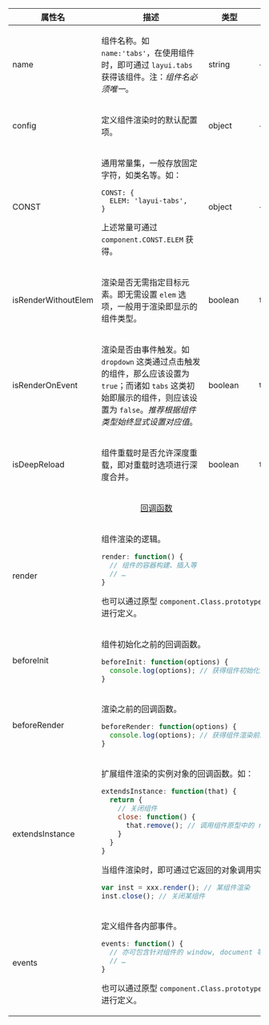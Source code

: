 <table class="layui-table">
  <colgroup>
    <col width="150">
    <col>
    <col width="100">
    <col width="100">
  </colgroup>
  <thead>
    <tr>
      <th>属性名</th>
      <th>描述</th>
      <th>类型</th>
      <th>默认值</th>
    </tr>
  </thead>
  <tbody>
    <tr>
<td>name</td>
<td>

组件名称。如 `name:'tabs'`，在使用组件时，即可通过 `layui.tabs` 获得该组件。注：*组件名必须唯一*。

</td>
<td>string</td>
<td>-</td>
    </tr>
    <tr>
<td>config</td>
<td>

定义组件渲染时的默认配置项。

</td>
<td>object</td>
<td>-</td>
    </tr>
    <tr>
<td>CONST</td>
<td>

通用常量集，一般存放固定字符，如类名等。如：

```
CONST: {
  ELEM: 'layui-tabs',
}
```

上述常量可通过 `component.CONST.ELEM` 获得。

</td>
<td>object</td>
<td>-</td>
    </tr>
    <tr>
<td>isRenderWithoutElem</td>
<td>

渲染是否无需指定目标元素。即无需设置 `elem` 选项，一般用于渲染即显示的组件类型。

</td>
<td>boolean</td>
<td>

`false`

</td>
    </tr>
    <tr>
<td>isRenderOnEvent</td>
<td>

渲染是否由事件触发。如 `dropdown` 这类通过点击触发的组件，那么应该设置为 `true`；而诸如 `tabs` 这类初始即展示的组件，则应该设置为 `false`。*推荐根据组件类型始终显式设置对应值*。

</td>
<td>boolean</td>
<td>

`true`

</td>
    </tr>
    <tr>
<td>isDeepReload</td>
<td>

组件重载时是否允许深度重载，即对重载时选项进行深度合并。

</td>
<td>boolean</td>
<td>

`false`

</td>
    </tr>
    <tr>
<td colspan="4" style="text-align: center">

<div id="options.callback" lay-pid="options" class="ws-anchor">

[回调函数](#options.callback)

</div>

</td>
    </tr>
    <tr>
<td>render</td>
<td colspan="3">

组件渲染的逻辑。

```js
render: function() {
  // 组件的容器构建、插入等
  // …
}
```

也可以通过原型 `component.Class.prototype.render` 进行定义。

</td>
    </tr>
    <tr>
<td>beforeInit</td>
<td colspan="3">

组件初始化之前的回调函数。

```js
beforeInit: function(options) {
  console.log(options); // 获得组件初始化前的配置项
}
```

</td>
    </tr>
    <tr>
<td>beforeRender</td>
<td colspan="3">

渲染之前的回调函数。

```js
beforeRender: function(options) {
  console.log(options); // 获得组件渲染前的配置项
}
```

</td>
    </tr>
    <tr>
<td>extendsInstance</td>
<td colspan="3">

扩展组件渲染的实例对象的回调函数。如：

```js
extendsInstance: function(that) {
  return {
    // 关闭组件
    close: function() {
      that.remove(); // 调用组件原型中的 remove 方法
    }
  }
}
```

当组件渲染时，即可通过它返回的对象调用实例方法：

```js
var inst = xxx.render(); // 某组件渲染
inst.close(); // 关闭某组件
```

</td>
    </tr>
    <tr>
<td>events</td>
<td colspan="3">

定义组件各内部事件。

```js
events: function() {
  // 亦可包含针对组件的 window, document 等全局事件
  // …
}
```

也可以通过原型 `component.Class.prototype.events` 进行定义。

</td>
    </tr>
  </tbody>
</table>
